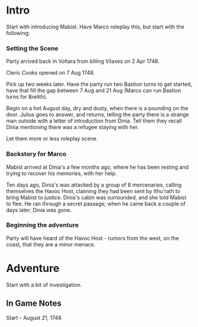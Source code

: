 # Intro

Start with introducing Mabist. Have Marco roleplay this, but start with the following:

### Setting the Scene

Party arrived back in Voltara from killing Vilaxes on 2 Apr 1748. 

Cleric Cooks opened on 7 Aug 1748. 

Pick up two weeks later. Have the party run two Bastion turns to get started, have that fill the gap between 7 Aug and 21 Aug (Marco can run Bastion turns for Brelith).

Begin on a hot August day, dry and dusty, when there is a pounding on the door. Julius goes to answer, and returns, telling the party there is a strange man outside with a letter of introduction from Dinia. Tell them they recall Dinia mentioning there was a refugee staying with her. 

Let them more or less roleplay scene. 

### Backstory for Marco

Mabist arrived at Dinia's a few months ago, where he has been resting and trying to recover his memories, with her help.

Ten days ago, Dinia's was attacked by a group of 8 mercenaries, calling themselves the Havoc Host, claiming they had been sent by Ithu'rath to bring Mabist to justice. Dinia's cabin was surrounded, and she told Mabist to flee. He ran through a secret passage; when he came back a couple of days later, Dinia was gone. 

### Beginning the adventure

Party will have heard of the Havoc Host - rumors from the west, on the coast, that they are a minor menace. 
# Adventure

Start with a bit of investigation. 

## In Game Notes

Start - August 21, 1748

